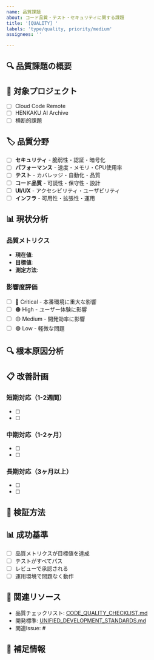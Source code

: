 ```yaml
---
name: 品質課題
about: コード品質・テスト・セキュリティに関する課題
title: '[QUALITY] '
labels: 'type/quality, priority/medium'
assignees: ''

---
```


## 🔍 品質課題の概要
<!-- 発見された品質問題を明確に記述 -->

## 📂 対象プロジェクト
- [ ] Cloud Code Remote
- [ ] HENKAKU AI Archive
- [ ] 横断的課題

## 🏷 品質分野
- [ ] **セキュリティ** - 脆弱性・認証・暗号化
- [ ] **パフォーマンス** - 速度・メモリ・CPU使用率
- [ ] **テスト** - カバレッジ・自動化・品質
- [ ] **コード品質** - 可読性・保守性・設計
- [ ] **UI/UX** - アクセシビリティ・ユーザビリティ
- [ ] **インフラ** - 可用性・拡張性・運用

## 📊 現状分析

### 品質メトリクス
- **現在値**: 
- **目標値**: 
- **測定方法**: 

### 影響度評価
- [ ] 🔴 Critical - 本番環境に重大な影響
- [ ] 🟠 High - ユーザー体験に影響
- [ ] 🟡 Medium - 開発効率に影響
- [ ] 🟢 Low - 軽微な問題

## 🔍 根本原因分析
<!-- なぜこの品質問題が発生したのか -->

## 📋 改善計画

### 短期対応（1-2週間）
- [ ] 
- [ ] 

### 中期対応（1-2ヶ月）
- [ ] 
- [ ] 

### 長期対応（3ヶ月以上）
- [ ] 
- [ ] 

## 🧪 検証方法
<!-- 改善効果をどのように測定・確認するか -->

## 📊 成功基準
- [ ] 品質メトリクスが目標値を達成
- [ ] テストがすべてパス
- [ ] レビューで承認される
- [ ] 運用環境で問題なく動作

## 🔗 関連リソース
- 品質チェックリスト: [CODE_QUALITY_CHECKLIST.md](../CODE_QUALITY_CHECKLIST.md)
- 開発標準: [UNIFIED_DEVELOPMENT_STANDARDS.md](../UNIFIED_DEVELOPMENT_STANDARDS.md)
- 関連Issue: #

## 📝 補足情報
<!-- その他、対応に必要な情報や制約事項 -->